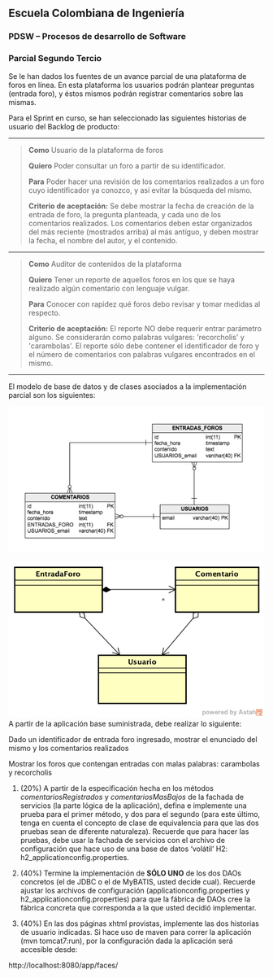## Escuela Colombiana de Ingeniería

### PDSW – Procesos de desarrollo de Software
### Parcial Segundo Tercio

Se le han dados los fuentes de un avance parcial de una plataforma de foros en línea. En esta plataforma los usuarios podrán plantear preguntas (entrada foro), y éstos mismos podrán registrar comentarios sobre las mismas.

Para el Sprint en curso, se han seleccionado las siguientes historias de usuario del Backlog de producto:


  -------------------------------------------------------------------------------------------------------------------------------------------------------------------------------------
  > **Como** Usuario de la plataforma de foros
  >
  > **Quiero** Poder consultar un foro a partir de su identificador.
  >
  > **Para** Poder hacer una revisión de los comentarios realizados a un foro cuyo identificador ya conozco, y así evitar la búsqueda del mismo.
  >
  > **Criterio de aceptación:** Se debe mostrar la fecha de creación de la entrada de foro, la pregunta planteada, y cada uno de los comentarios realizados. Los comentarios deben estar organizados del más reciente (mostrados arriba) al más antíguo, y deben mostrar la fecha, el nombre del autor, y el contenido.


  -------------------------------------------------------------------------------------------------------------------------------------------------------------------------------------
  > **Como** Auditor de contenidos de la plataforma
  >
  > **Quiero** Tener un reporte de aquellos foros en los que se haya realizado algún comentario con lenguaje vulgar.
  >
  > **Para** Conocer con rapidez qué foros debo revisar y tomar medidas al respecto.
  >
  > **Criterio de aceptación:** El reporte NO debe requerir entrar parámetro alguno. Se considerarán como palabras vulgares: 'recorcholis' y 'carambolas'. El reporte sólo debe contener el identificador de foro y el número de comentarios con palabras vulgares encontrados en el mismo.
  -------------------------------------------------------------------------------------------------------------------------------------------------------------------------------------

El modelo de base de datos y de clases asociados a la implementación parcial son los siguientes:

![](./img/Model.png)

![](./img/ClDiag.png)
A partir de la aplicación base suministrada, debe realizar lo siguiente:


Dado un identificador de entrada foro ingresado, mostrar el enunciado del mismo y los comentarios realizados

Mostrar los foros que contengan entradas con malas palabras: carambolas y recorcholis


1.  (20%) A partir de la especificación hecha en los métodos
    *comentariosRegistrados* y *comentariosMasBajos* de la fachada de
    servicios (la parte lógica de la aplicación), defina e implemente
    una prueba para el primer método, y dos para el segundo (para este
    último, tenga en cuenta el concepto de clase de equivalencia para
    que las dos pruebas sean de diferente naturaleza). Recuerde que para
    hacer las pruebas, debe usar la fachada de servicios con el archivo
    de configuración que hace uso de una base de datos ‘volátil’ H2:
    h2\_applicationconfig.properties.

2.  (40%) Termine la implementación de **SÓLO UNO** de los dos DAOs
    concretos (el de JDBC o el de MyBATIS, usted decide cual). Recuerde
    ajustar los archivos de configuración (applicationconfig.properties
    y h2\_applicationconfig.properties) para que la fábrica de DAOs cree
    la fábrica concreta que corresponda a la que usted decidió
    implementar.

3.  (40%) En las dos páginas xhtml provistas, implemente las dos
    historias de usuario indicadas. Si hace uso de maven para correr la
    aplicación (mvn tomcat7:run), por la configuración dada la aplicación
    será accesible desde:

http://localhost:8080/app/faces/
